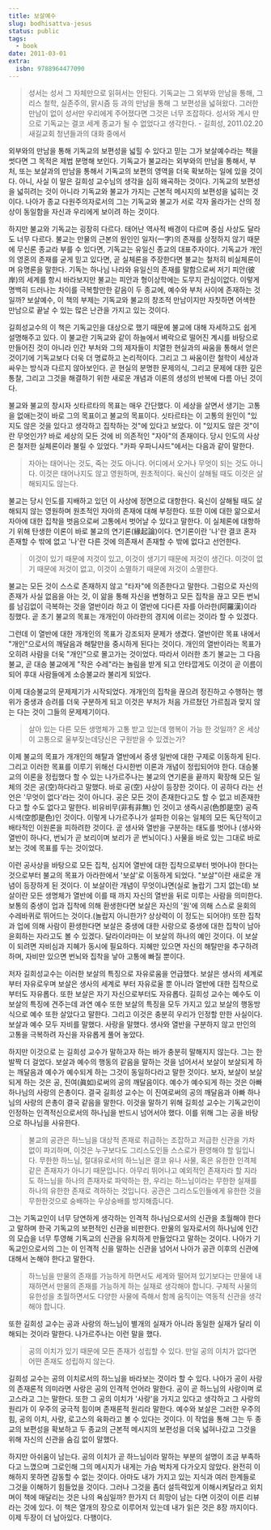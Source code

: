 ```yaml
---
title: 보살예수
slug: bodhisattva-jesus
status: public
tags:
  - book
date: 2011-03-01
extra:
  isbn: 9788964477090
---
```

> 성서는 성서 그 자체만으로 읽혀서는 안된다. 기독교는 그 외부와 만남을 통해, 그리스 철학, 실존주의, 맑시즘 등 과의 만남을 통해 그 보편성을 넓혀왔다. 그러한 만남이 없이 성서만 우리에게 주어졌다면 그것은 너무 조잡하다. 성서와 계시 만으로 기독교는 결코 세계 종교가 될 수 없었다고 생각한다. - 길희성, 2011.02.20 새길교회 청년들과의 대화 중에서

외부와의 만남을 통해 기독교의 보편성을 넓힐 수 있다고 믿는 그가 보살예수라는 책을 썻다면 그 목적은 제법 분명해 보인다. 기독교가 불교라는 외부와의 만남을 통해서, 부처, 또는 보살과의 만남을 통해서 기독교의 보편의 영역을 더욱 확보하는 일에 있을 것이다. 아니, 사실 이 말은 길희성 교수님의 생각을 심히 왜곡하는 것이다. 기독교의 보편성을 넓히려는 것이 아니라 기독교와 불교가 가지는 근본적 메시지의 보편성을 넓히는 것이다. 나아가 종교 다원주의자로서의 그는 기독교와 불교가 서로 각자 올라가는 산의 정상이 동일함을 자신과 우리에게 보이려 하는 것이다. 

하지만 불교와 기독교는 굉장히 다르다. 태어난 역사적 배경이 다르며 중심 사상도 달라도 너무 다르다. 불교는 만물의 근본의 원인인 일자(一字)의 존재를 상정하지 않기 때문에 무신론 종교라 부를 수 있다면, 기독교는 유일신 종교의 대표주자이다. 기독교가 개인의 영혼의 존재를 굳게 믿고 있다면, 곧 실체론을 주장한다면 불교는 철저히 비실체론이며 유명론을 말한다. 기독는 하나님 나라와 유일신의 존재를 말함으로써 저기 피안(彼岸)의 세계를 항시 바라보지만 불교는 피안과 형이상학에는 도무지 관심이없다. 이렇게 명백히 드러나는 차이를 극복할만한 같음이 두 종교에, 예수와 부처 사이에 존재하는 것일까? 보살예수, 이 책의 부제는 기독교와 불교의 창조적 만남이지만 자칫하면 어색한 만남으로 끝날 수 있는 많은 난관을 가지고 있는 것이다. 

길희성교수의 이 책은 기독교인을 대상으로 했기 때문에 불교에 대해 자세하고도 쉽게 설명해주고 있다. 이 불교란 기독교와 같이 하늘에서 벼락으로 떨어진 계시를 바탕으로 만들어진 것이 아니라 인간 부처와 그의 제자들이 치열한 현실과의 싸움을 통해서 얻은 것이기에 기독교보다 더욱 더 명료하고 논리적이다. 그리고 그 싸움이란 철학이 세상과 싸우는 방식과 다르지 않아보인다. 곧 현실의 분명한 문제의식, 그리고 문제에 대한 깊은 통찰, 그리고 그것을 해결하기 위한 새로운 개념과 이론의 생성의 반복에 다름 아닌 것이다. 

불교와 불교의 창시자 싯타르타의 목표는 매우 간단했다. 이 세상을 살면서 생기는 고통을 없애는것이 바로 그의 목표이고 불교의 목표이다. 싯타르타는 이 고통의 원인이 "있지도 않은 것을 있다고 생각하고 집착하는 것"에 있다고 보았다. 이 "있지도 않은 것"이란 무엇인가? 바로 세상의 모든 것에 비 의존적인 "자아"의 존재이다. 당시 인도의 사상은 철저한 실체론이라 불릴 수 있었다. "카파 우파니샤드"에서는 다음과 같이 말한다. 

> 자아는 태어나는 것도, 죽는 것도 아니다. 어디에서 오거나 무엇이 되는 것도 아니다. 이것은 태어나지도 않고 영원하며, 원초적이다. 육신이 살해될 때도 이것은 살해되지도 않는다.

불교는 당시 인도를 지배하고 있던 이 사상에 정면으로 대항한다. 육신이 살해될 때도 살해되지 않는 영원하며 원초적인 자아의 존재에 대해 부정한다. 또한 이에 대한 앎으로서 자아에 대한 집착을 벗음으로써 고통에서 벗어날 수 있다고 말한다. 이 실체론에 대항하기 위해 탄생한 이론이 바로 불교의 연기론(緣起論)이다. 연기론이란 '나'란 결코 혼자 존재할 수 밖에 없고 '나'란 다른 것에 의존재서 존재할 수 밖에 없다고 선언한다. 

> 이것이 있기 때문에 저것이 있고, 이것이 생기기 때문에 저것이 생긴다. 이것이 없기 때문에 저것이 없고, 이것이 소멸하기 때문에 저것이 소멸한다. 

불교는 모든 것이 스스로 존재하지 않고 "타자"에 의존한다고 말한다. 그럼으로 자신의 존재가 사실 없음을 아는 것, 이 앎을 통해 자신을 변형하고 모든 집착을 끊고 모든 번뇌를 남김없이 극복하는 것을 열반이라 하고 이 열반에 다다른 자를 아라한(阿羅漢)이라 칭했다. 곧 초기 불교의 목표는 개개인이 아라한의 경지에 이르는 것이라 할 수 있겠다. 

그런데 이 열반에 대한 개개인의 목표가 강조되자 문제가 생겼다. 열반이란 목표 내에서 "개인"으로서의 깨달음과 해탈만을 중시하게 된다는 것이다. 개인의 열반이라는 목표가 오히려 사람을 더욱 "개인"으로 몰고가는 것이었다. 따라서 이러한 초기 불교는 그 다음 불교, 곧 대승 불교에게 "작은 수레"라는 놀림을 받게 되고 안타깝게도 이것이 곧 이름이 되어 후대 사람들에게 소승불교라 불리게 되었다. 

이제 대승불교의 문제제기가 시작되었다. 개개인의 집착을 끊으려 정진하고 수행하는 행위가 중생과 승려를 더욱 구분하게 되고 이것은 부처가 처음 가르쳤던 가르침과 맞지 않는 다는 것이 그들의 문제제기이다. 

> 살아 있는 다른 모든 생명체가 고통 받고 있는데 행복이 가능 한 것일까? 온 세상이 고통으로 울부짖는데당신은 구원받을 수 있겠는가?

이제 불교의 목표가 개개인의 해탈과 열반에서 중생 일반에 대한 구제로 이동하게 된다. 그리고 이러한 목표를 이루기 위해선 다시한번 이론과 개념이 정립되어야 한다. 대승불교의 이론을 정립했다 할 수 있는 나가르주나는 불교의 연기론을 끝까지 확장해 모든 일체의 것은 공(空)하다라고 말했다. 바로 공(空) 사상이 등장한 것이다. 이 공하다 라는 선언은 '무엇이 없다'라는 것이 아니다. 공은 모든 것이 존재한다고도 할 수 없고 비존재한다고 할 수도 없다고 말한다. 비유비무(非有非無) 인 것이고 생즉시공(色卽是空) 공즉시색(空卽是色)인 것이다. 이렇게 나가르주나가 설파한 이유는 일체의 모든 독단적이고 배타적인 이원론을 피하려한 것이다. 곧 생사와 열반을 구분하는 태도를 벗어나 (생사와 열반이 하나다, 번뇌가 곧 보리이며 보리가 곧 번뇌이다.) 사물을 바로 있는 그대로 바로 보는 것에 목표를 두는 것이었다. 

이런 공사상을 바탕으로 모든 집착, 심지어 열반에 대한 집착으로부터 벗어나야 한다는것으로부터 불교의 목표가 아라한에서 '보살'로 이동하게 되었다. "보살"이란 새로운 개념이 등장하게 된 것이다. 이 보살이란 개념이 무엇이냐면(실로 놀랍기 그지 없는데) 보살이란 모든 생명체가 열반에 이를 때 까지 자신의 열반을 뒤로 미루는 사람을 의미한다. 보통의 중생이 업과 집착에 의해 환생한다면 보살은 자신의 '원'에 의해 스스로 윤회의 수레바퀴로 뛰어드는 것이다.(놀랍지 아니한가? 상상력이 이 정도는 되어야!) 또한 집착과 업에 의해 사람이 환생한다면 보살은 중생에 대한 사랑으로 중생에 대한 집착이 남아 윤회하는 자라고도 볼 수 있겠다. 달라이라마는 이 보살의 하나의 예인 것이다. 이 보살이 되려면 자비심과 지혜가 동시에 필요하다. 지혜만 있으면 자신의 해탈만을 추구하려 하며, 자비만 있으면 번뇌와 집착을 낳아 고통에 빠질 뿐이다. 

저자 길희성교수는 이러한 보살의 특징으로 자유로움을 언급했다. 보살은 생사의 세계로부터 자유로우며 보살은 생사의 세계로 부터 자유로울 뿐 아니라 열반에 대한 집착으로부터도 자유롭다. 또한 보살은 자기 자신으로부터도 자유롭다. 길희성 교수는 예수도 이 보살의 특징에 견주는데 과연 예수 또한 보살의 특징을 모두 가지고 있고 보살의 행동방식으로 예수 또한 살았다고 말한다. 그리고 이것은 충분히 우리가 인정할 만한 사실이다. 보살과 예수 모두 자비를 말했다. 사랑을 말했다. 생사와 열반을 구분하지 않고 만인의 고통을 극복하려 자신을 자유롭게 풀어 놓았다. 

하지만 이것으로 는 길희성 교수가 말하고자 하는 바가 충분히 말해지지 않는다. 그는 한발짝 더 걸었다. 보살과 예수의 행동의 같음을 말하는 것을 넘어서서 보살이 보살되게 하는 깨달음과 예수가 예수되게 하는 그것이 동일하다라고 말한 것이다. 보자, 보살이 보살되게 하는 것은 공, 진여(眞如)로써의 공의 깨달음이다. 예수가 예수되게 하는 것은 아빠 하나님의 사랑의 은총이다. 결국 길희성 교수는 이 진여로써의 공의 깨달음과 아빠 하나님의 사랑의 은총이 결국 같음을 말한다. 이것을 말하기 위해 길희성 교수는 기독교인이 인정하는 인격적신으로서의 하나님을 반드시 넘어서야 했다. 이를 위해 그는 공을 바탕으로 하나님을 사유한다. 

> 불교의 공관은 하느님을 대상적 존재로 취급하는 조잡하고 저급한 신관을 가차 없이 파괴하며, 이것은 누구보다도 그리스도인들 스스로가 환영해야 할 일입니다. 무한한 하느님, 절대유로서의 하느님은 결코 유나 사물, 혹은 유한한 인격체 같은 존재자가 아니기 때문입니다. 아무리 뛰어나고 예외적인 존재자라 할 지라도 하느님을 하나의 존재자로 파악하는 한, 우리는 하느님이라는 무한한 실재를 하나의 유한한 존재로 격하하는 것입니다. 공관은 그리스도인들에게 유한한 것을 무한한것으로 숭배하는 우상숭배를 방지해줍니다.

그는 기독교인이 너무 당연하게 생각하는 인격적 하나님으로서의 신관을 초월해야 한다고 말하며 한국 기독교의 보편적인 신관을 비판한다. 만물의 일자로서의 하나님에 인간의 모습을 너무 투영해 기독교의 신관을 유치하게 만들었다고 말하는 것이다. 나아가 기독교인으로서의 그는 이 인격적 신을 말하는 신관을 넘어서 나아가 공관 이후의 신관에 대해서 논해야 한다고 말한다. 

> 하느님을 만물의 존재를 가능하게 하면서도 세계와 떨어져 있기보다는 만물에 내재하면서 만물의 존재를 가능하게 하는 실재로 생각해야 합니다. 구체적 사물의 유한성을 초월하면서도 다양한 사물에 즉해서 함께 움직이는 역동적 신관을 생각해야 합니다.

또한 길희성 교수는 공과 사랑의 하느님이 별개의 실재가 아니라 동일한 실재가 달리 이해되는 것이라 말한다. 나가르주나는 이런 말을 했다. 

> 공의 이치가 있기 때문에 모든 존재가 성립할 수 있다. 만일 공의 이치가 없다면 어떤 존재도 성립하지 않는다.

길희성 교수는 공의 이치로서의 하느님을 바라보는 것이라 할 수 있다. 나아가 공이 사랑의 존재론적 의미라면 사랑은 공의 인격적 언어라 말한다. 공이 곧 하느님의 사랑이며 로고스라고 그는 말한다. 또한 그 공의 이치가 '사랑'을 가지고 있다고 생각하고 그 사랑의 원리가 이 우주의 궁극적 힘이며 존재론적 원리라 말한다. 예수와 보살은 그러한 우주의 힘, 공의 이치, 사랑, 로고스의 육화라고 볼 수 있다는 것이다. 이 작업을 통해 그는 두 종교의 보편성을 확보하고 두 종교의 근본적 메시지의 보편성을 더욱 넓혀나갔고 그것을 위해 자신의 신관을 숨김 없이 말했다. 

하지만 아쉬움이 남는다. 공의 이치가 곧 하느님이라 말하는 부분의 설명이 조금 부족하다고 느꼈으며 그로인해 그의 메시지가 내게는 가슴 벅차게 다가오지 않았다. 완전히 이해하지 못하면 감동할 수 없는 것이다. 아마도 내가 가지고 있는 지식과 여러 한계들로 그것을 이해하기 힘들었을 것이다. 그러나 그것을 좀더 설득력있게 이해시켜달라고 외치며이 책에 매달리는 것은 나의 욕심일까? 한가지 더 희망이 남는 다면 이것이 이른 리뷰라는 것에 있다. 이 책은 열개의 장으로 이루어저 있는데 내가 읽은 것은 8장 까지이다. 이제 두장이 더 남아있다. 다행이다.
